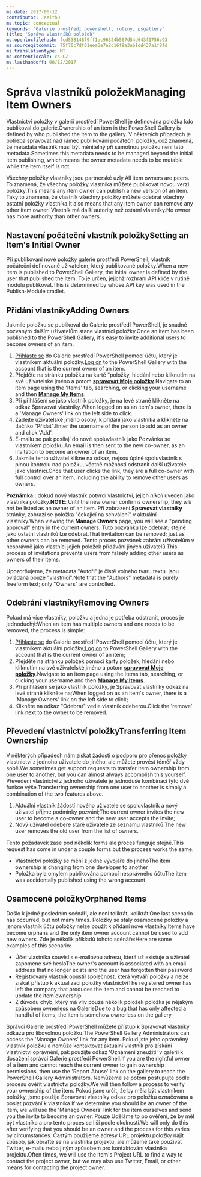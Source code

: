 ```yaml
---
ms.date: 2017-06-12
contributor: JKeithB
ms.topic: conceptual
keywords: "Galerie prostředí powershell, rutiny, psgallery"
title: "Správa vlastníků položek"
ms.openlocfilehash: fcd538148f9ff1ac96324b567d54d643f1756c93
ms.sourcegitcommit: 75f70c7df01eea5e7a2c16f9a3ab1dd437a1f8fd
ms.translationtype: MT
ms.contentlocale: cs-CZ
ms.lasthandoff: 06/12/2017
---
```

# <a name="managing-item-owners"></a><span data-ttu-id="49f24-103">Správa vlastníků položek</span><span class="sxs-lookup"><span data-stu-id="49f24-103">Managing Item Owners</span></span>

<span data-ttu-id="49f24-104">Vlastnictví položky v galerii prostředí PowerShell je definována položka kdo publikoval do galerie.</span><span class="sxs-lookup"><span data-stu-id="49f24-104">Ownership of an item in the PowerShell Gallery is defined by who published the item to the gallery.</span></span>
<span data-ttu-id="49f24-105">V některých případech je potřeba spravovat nad rámec publikování počáteční položky, což znamená, že metadata vlastník musí být měnitelný při samotnou položku není tato metadata.</span><span class="sxs-lookup"><span data-stu-id="49f24-105">Sometimes this metadata needs to be managed beyond the initial item publishing, which means the owner metadata needs to be mutable while the item itself is not.</span></span>

<span data-ttu-id="49f24-106">Všechny položky vlastníky jsou partnerské uzly.</span><span class="sxs-lookup"><span data-stu-id="49f24-106">All item owners are peers.</span></span> <span data-ttu-id="49f24-107">To znamená, že všechny položky vlastníka můžete publikovat novou verzi položky.</span><span class="sxs-lookup"><span data-stu-id="49f24-107">This means any item owner can publish a new version of an item.</span></span> <span data-ttu-id="49f24-108">Taky to znamená, že vlastník všechny položky můžete odebrat všechny ostatní položky vlastníka.</span><span class="sxs-lookup"><span data-stu-id="49f24-108">It also means that any item owner can remove any other item owner.</span></span> <span data-ttu-id="49f24-109">Vlastník má další autority než ostatní vlastníky.</span><span class="sxs-lookup"><span data-stu-id="49f24-109">No owner has more authority than other owners.</span></span>  

## <a name="setting-an-items-initial-owner"></a><span data-ttu-id="49f24-110">Nastavení počáteční vlastník položky</span><span class="sxs-lookup"><span data-stu-id="49f24-110">Setting an Item's Initial Owner</span></span> 

<span data-ttu-id="49f24-111">Při publikování nové položky galerie prostředí PowerShell, vlastník počáteční definované uživatelem, který publikované položky.</span><span class="sxs-lookup"><span data-stu-id="49f24-111">When a new item is published to PowerShell Gallery, the initial owner is defined by the user that published the item.</span></span> <span data-ttu-id="49f24-112">To je určen, jejichž rozhraní API klíče v rutině modulu publikovat.</span><span class="sxs-lookup"><span data-stu-id="49f24-112">This is determined by whose API key was used in the Publish-Module cmdlet.</span></span>

## <a name="adding-owners"></a><span data-ttu-id="49f24-113">Přidání vlastníky</span><span class="sxs-lookup"><span data-stu-id="49f24-113">Adding Owners</span></span>

<span data-ttu-id="49f24-114">Jakmile položku se publikoval do Galerie prostředí PowerShell, je snadné pozvaným dalším uživatelům stane vlastníci položky.</span><span class="sxs-lookup"><span data-stu-id="49f24-114">Once an item has been published to the PowerShell Gallery, it's easy to invite additional users to become owners of an item.</span></span>

1. <span data-ttu-id="49f24-115">[Přihlaste se](https://powershellgallery.com/users/account/LogOn) do Galerie prostředí PowerShell pomocí účtu, který je vlastníkem aktuální položky.</span><span class="sxs-lookup"><span data-stu-id="49f24-115">[Log on](https://powershellgallery.com/users/account/LogOn) to the PowerShell Gallery with the account that is the current owner of an item.</span></span>
2. <span data-ttu-id="49f24-116">Přejděte na stránku položku na kartě "položky, hledání nebo kliknutím na své uživatelské jméno a potom [ **spravovat Moje položky**](https://www.powershellgallery.com/account/Packages).</span><span class="sxs-lookup"><span data-stu-id="49f24-116">Navigate to an item page using the 'Items' tab, searching, or clicking your username and then [**Manage My Items**](https://www.powershellgallery.com/account/Packages).</span></span>
3. <span data-ttu-id="49f24-117">Při přihlášení se jako vlastník položky, je na levé straně klikněte na odkaz Spravovat vlastníky.</span><span class="sxs-lookup"><span data-stu-id="49f24-117">When logged on as an item's owner, there is a 'Manage Owners' link on the left side to click.</span></span>
4. <span data-ttu-id="49f24-118">Zadejte uživatelské jméno osoby, k přidání jako vlastníka a klikněte na tlačítko "Přidat".</span><span class="sxs-lookup"><span data-stu-id="49f24-118">Enter the username of the person to add as an owner and click 'Add'.</span></span>
5. <span data-ttu-id="49f24-119">E-mailu se pak posílají do nové spoluvlastník jako Pozvánka se vlastníkem položku.</span><span class="sxs-lookup"><span data-stu-id="49f24-119">An email is then sent to the new co-owner, as an invitation to become an owner of an item.</span></span>
6. <span data-ttu-id="49f24-120">Jakmile tento uživatel klikne na odkaz, nejsou úplné spoluvlastník s plnou kontrolu nad položku, včetně možnosti odstranit další uživatele jako vlastníci.</span><span class="sxs-lookup"><span data-stu-id="49f24-120">Once that user clicks the link, they are a full co-owner with full control over an item, including the ability to remove other users as owners.</span></span>

<span data-ttu-id="49f24-121">**Poznámka:**: dokud nový vlastník potvrdí vlastnictví, jejich *nikoli* uveden jako vlastníka položky.</span><span class="sxs-lookup"><span data-stu-id="49f24-121">**NOTE**: Until the new owner confirms ownership, they *will not* be listed as an owner of an item.</span></span>
<span data-ttu-id="49f24-122">Při zobrazení **Spravovat vlastníky** stránky, zobrazí se položka "čekající na schválení" v aktuální vlastníky.</span><span class="sxs-lookup"><span data-stu-id="49f24-122">When viewing the **Manage Owners** page, you will see a "pending approval" entry in the current owners.</span></span>
<span data-ttu-id="49f24-123">Tuto pozvánku lze odebrat; stejně jako ostatní vlastníků lze odebrat.</span><span class="sxs-lookup"><span data-stu-id="49f24-123">That invitation can be removed; just as other owners can be removed.</span></span>
<span data-ttu-id="49f24-124">Tento proces pozvánek zabrání uživatelům v nesprávně jako vlastníci jejich položek přidávání jiných uživatelů.</span><span class="sxs-lookup"><span data-stu-id="49f24-124">This process of invitations prevents users from falsely adding other users as owners of their items.</span></span>

<span data-ttu-id="49f24-125">Upozorňujeme, že metadata "Autoři" je čistě volného tvaru textu. jsou ovládaná pouze "vlastníci".</span><span class="sxs-lookup"><span data-stu-id="49f24-125">Note that the "Authors" metadata is purely freeform text; only "Owners" are controlled.</span></span>


## <a name="removing-owners"></a><span data-ttu-id="49f24-126">Odebrání vlastníky</span><span class="sxs-lookup"><span data-stu-id="49f24-126">Removing Owners</span></span>
<span data-ttu-id="49f24-127">Pokud má více vlastníky, položku a jedna je potřeba odstranit, proces je jednoduchý:</span><span class="sxs-lookup"><span data-stu-id="49f24-127">When an item has multiple owners and one needs to be removed, the process is simple:</span></span>

1. <span data-ttu-id="49f24-128">[Přihlaste se](https://powershellgallery.com/users/account/LogOn) do Galerie prostředí PowerShell pomocí účtu, který je vlastníkem aktuální položky;</span><span class="sxs-lookup"><span data-stu-id="49f24-128">[Log on](https://powershellgallery.com/users/account/LogOn) to PowerShell Gallery with the account that is the current owner of an item;</span></span>
2. <span data-ttu-id="49f24-129">Přejděte na stránku položek pomocí karty položek, hledání nebo kliknutím na své uživatelské jméno a potom [ **spravovat Moje položky**](https://www.powershellgallery.com/account/Packages).</span><span class="sxs-lookup"><span data-stu-id="49f24-129">Navigate to an item page using the Items tab, searching, or clicking your username and then [**Manage My Items**](https://www.powershellgallery.com/account/Packages).</span></span>
3. <span data-ttu-id="49f24-130">Při přihlášení se jako vlastník položky, je Spravovat vlastníky odkaz na levé straně klikněte na;</span><span class="sxs-lookup"><span data-stu-id="49f24-130">When logged on as an item's owner, there is a 'Manage Owners' link on the left side to click;</span></span>
4. <span data-ttu-id="49f24-131">Klikněte na odkaz "Odebrat" vedle vlastník odeberou.</span><span class="sxs-lookup"><span data-stu-id="49f24-131">Click the 'remove' link next to the owner to be removed.</span></span>



## <a name="transferring-item-ownership"></a><span data-ttu-id="49f24-132">Převedení vlastnictví položky</span><span class="sxs-lookup"><span data-stu-id="49f24-132">Transferring Item Ownership</span></span>
<span data-ttu-id="49f24-133">V některých případech nám získat žádosti o podporu pro přenos položky vlastnictví z jednoho uživatele do jiného, ale můžete provést téměř vždy sobě.</span><span class="sxs-lookup"><span data-stu-id="49f24-133">We sometimes get support requests to transfer item ownership from one user to another, but you can almost always accomplish this yourself.</span></span>
<span data-ttu-id="49f24-134">Převedení vlastnictví z jednoho uživatele je jednoduše kombinací tyto dvě funkce výše.</span><span class="sxs-lookup"><span data-stu-id="49f24-134">Transferring ownership from one user to another is simply a combination of the two features above.</span></span>

1. <span data-ttu-id="49f24-135">Aktuální vlastník žádostí nového uživatele se spoluvlastník a nový uživatel přijme podmínky pozvání;</span><span class="sxs-lookup"><span data-stu-id="49f24-135">The current owner invites the new user to become a co-owner and the new user accepts the invite;</span></span>
2. <span data-ttu-id="49f24-136">Nový uživatel odebere staré uživatele ze seznamu vlastníků.</span><span class="sxs-lookup"><span data-stu-id="49f24-136">The new user removes the old user from the list of owners.</span></span>

<span data-ttu-id="49f24-137">Tento požadavek zase pod několik forms ale proces funguje stejně.</span><span class="sxs-lookup"><span data-stu-id="49f24-137">This request has come in under a couple forms but the process works the same.</span></span>

* <span data-ttu-id="49f24-138">Vlastnictví položky se mění z jedné vývojáře do jiného</span><span class="sxs-lookup"><span data-stu-id="49f24-138">The item ownership is changing from one developer to another</span></span>
* <span data-ttu-id="49f24-139">Položka byla omylem publikována pomocí nesprávného účtu</span><span class="sxs-lookup"><span data-stu-id="49f24-139">The item was accidentally published using the wrong account</span></span>


## <a name="orphaned-items"></a><span data-ttu-id="49f24-140">Osamocené položky</span><span class="sxs-lookup"><span data-stu-id="49f24-140">Orphaned Items</span></span>
<span data-ttu-id="49f24-141">Došlo k jedné posledním scénáři, ale není tolikrát, kolikrát.</span><span class="sxs-lookup"><span data-stu-id="49f24-141">One last scenario has occurred, but not many times.</span></span>
<span data-ttu-id="49f24-142">Položky se staly osamocené položky a jenom vlastník účtu položky nelze použít k přidání nové vlastníky.</span><span class="sxs-lookup"><span data-stu-id="49f24-142">Items have become orphans and the only item owner account cannot be used to add new owners.</span></span>
<span data-ttu-id="49f24-143">Zde je několik příkladů tohoto scénáře:</span><span class="sxs-lookup"><span data-stu-id="49f24-143">Here are some examples of this scenario:</span></span>

* <span data-ttu-id="49f24-144">Účet vlastníka souvisí s e-mailovou adresu, která už existuje a uživatel zapomene své heslo</span><span class="sxs-lookup"><span data-stu-id="49f24-144">The owner's account is associated with an email address that no longer exists and the user has forgotten their password</span></span>
* <span data-ttu-id="49f24-145">Registrovaný vlastník opustil společnost, která vytváří položky a nelze získat přístup k aktualizaci položky vlastnictví</span><span class="sxs-lookup"><span data-stu-id="49f24-145">The registered owner has left the company that produces the item and cannot be reached to update the item ownership</span></span>
* <span data-ttu-id="49f24-146">Z důvodu chyb, který má vliv pouze několik položek položka je nějakým způsobem ownerless na Galerie</span><span class="sxs-lookup"><span data-stu-id="49f24-146">Due to a bug that has only affected a handful of items, the item is somehow ownerless on the gallery</span></span>

<span data-ttu-id="49f24-147">Správci Galerie prostředí PowerShell můžete přístup k Spravovat vlastníky odkazu pro libovolnou položku.</span><span class="sxs-lookup"><span data-stu-id="49f24-147">The PowerShell Gallery Administrators can access the 'Manage Owners' link for any item.</span></span>
<span data-ttu-id="49f24-148">Pokud jste jeho oprávněný vlastník položku a nemůže kontaktovat aktuální vlastník pro získání vlastnictví oprávnění, pak použijte odkaz 'Oznámení zneužití' v galerii k dosažení správci Galerie prostředí PowerShell.</span><span class="sxs-lookup"><span data-stu-id="49f24-148">If you are the rightful owner of a item and cannot reach the current owner to gain ownership permissions, then use the 'Report Abuse' link on the gallery to reach the PowerShell Gallery Administrators.</span></span>
<span data-ttu-id="49f24-149">Nemůžeme se potom postupujte podle procesu ověřit vlastnictví položky.</span><span class="sxs-lookup"><span data-stu-id="49f24-149">We will then follow a process to verify your ownership of the item.</span></span>
<span data-ttu-id="49f24-150">Pokud jsme určit, že by měla být vlastníkem položky, jsme použije Spravovat vlastníky odkaz pro položku označována a poslat pozvání k vlastníka.</span><span class="sxs-lookup"><span data-stu-id="49f24-150">If we determine you should be an owner of the item, we will use the 'Manage Owners' link for the item ourselves and send you the invite to become an owner.</span></span>
<span data-ttu-id="49f24-151">Pouze Uděláme to po ověření, že by měl být vlastníka a pro tento proces se liší podle okolností.</span><span class="sxs-lookup"><span data-stu-id="49f24-151">We will only do this after verifying that you should be an owner and the process for this varies by circumstances.</span></span>
<span data-ttu-id="49f24-152">Častým použijeme adresy URL projektu položky najít způsob, jak obraťte se na vlastníka projektu, ale můžeme také používat Twitter, e-mailu nebo jiným způsobem pro kontaktování vlastníka projektu.</span><span class="sxs-lookup"><span data-stu-id="49f24-152">Often times, we will use the item's Project URL to find a way to contact the project owner, but we may also use Twitter, Email, or other means for contacting the project owner.</span></span>


